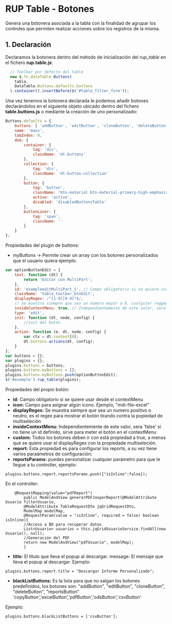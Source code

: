 # RUP Table - Botones

Genera una botonera asociada a la tabla con la finalidad de agrupar los controles que permiten realizar acciones sobre los registros de la misma.

## 1. Declaración

Declaramos la botonera dentro del método de inicialización del *rup_table* en el fichero __rup.table.js__:

```js
  // Toolbar por defecto del table
  new $.fn.dataTable.Buttons(
  	tabla,
  	DataTable.Buttons.defaults.buttons
  ).container().insertBefore($('#table_filter_form'));
```

Una vez tenemos la botonera declarada le podemos añadir botones declarándolos en el siguiente objeto ubicado dentro del fichero __table.buttons.js__ o mediante la creación de uno personalizado:

```js
Buttons.defaults = {
	buttons: [ 'addButton', 'editButton', 'cloneButton', 'deleteButton', 'reportsButton' ],
	name: 'main',
	tabIndex: 0,
	dom: {
		container: {
			tag: 'div',
			className: 'dt-buttons'
		},
		collection: {
			tag: 'div',
			className: 'dt-button-collection'
		},
		button: {
			tag: 'button',
			className: 'btn-material btn-material-primary-high-emphasis',
			active: 'active',
			disabled: 'disabledButtonsTable'
		},
		buttonLiner: {
			tag: 'span',
			className: ''
		}
	}
};
```
Propiedades del plugin de buttons:

* myButtons -> Permite crear un array con los botones personalizados que el usuario quiera ejemplo:

``` js
var optionButtonEdit = {
	text: function (dt) {
		return 'Editar con MultiPart';
	},
	id: 'exampleeditMultiPart_1', // Campo obligatorio si se quiere usar desde el contextMenu
	className: 'table_toolbar_btnEdit',
	displayRegex: /^[1-9][0-9]*$/, 
	// Se muestra siempre que sea un numero mayor a 0, cualquier reggex para la multiseleción
	insideContextMenu: true, // Independientemente de este valor, sera 'false' si no tiene un id definido
	type: 'edit',
	init: function (dt, node, config) {
		//init del botón
	},
	action: function (e, dt, node, config) {
		var ctx = dt.context[0];
		dt.buttons.actions(dt, config);
	}
};
var	buttons = {};
var plugins = {};
plugins.buttons = buttons;
plugins.buttons.myButtons = []; 
plugins.buttons.myButtons.push(optionButtonEdit);
$('#example').rup_table(plugins);
```

Propiedades del propio botón:
* __id:__ Campo obligatorio si se quiere usar desde el contextMenu
* __icon:__ Campo para asignar algún icono. Ejemplo, "mdi-file-excel"
* __displayRegex:__ Se muestra siempre que sea un numero positivo o neutro, es el regex para mostrar el botón 								tirando contra la popiedad de multiseleción
* __insideContextMenu:__ Independientemente de este valor, sera 'false' si no tiene un id definido, sirve para meter el 							botón en el contextMenu
* __custom:__ Todos los botones deben ir con está propiedad a true, a menos que se quiere usar el displayRegex con la 			propiedade multiseleción.
* __report:__ Esta propiedad es para configurar los reports, a su vez tiene varios paraámetros de configuración:
* __reportsParams:__ puedes personalizar cualquier parámetro para que le llegue a tu controller, ejemplo:
````
plugins.buttons.report.reportsParams.push({"isInline":false});
````
En el controller:
````
	@RequestMapping(value="pdfReport")
		public ModelAndView generarPDFJasperReport(@ModelAttribute Usuario filterUsuario, 
		@ModelAttribute TableRequestDto jqGridRequestDto,
		ModelMap modelMap,
		@RequestParam(value = "isInline", required = false) boolean isInline){		
		//Acceso a BD para recuperar datos
		List<Usuario> usuarios = this.jqGridUsuarioService.findAll(new Usuario(), null);		
		//Generación del PDF
		return new ModelAndView("pdfUsuario", modelMap);
    	}

````
* __title:__ El título que lleva el popup al descargar.
	message: El mensaje que lleva el popup al descargar.
	Ejemplo:
```
plugins.buttons.report.title = "Descargar Informe Personalizado";

```

* __blackListButtons:__ Es la lista para que no salgan los botones predefinidos, los botones son:
"addButton", "editButton", "cloneButton", "deleteButton", "reportsButton"
'copyButton','excelButton','pdfButton','odsButton','csvButton'

Ejemplo:
````
plugins.buttons.blackListButtons = ['csvButton'];
````